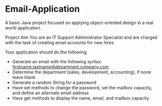 # Email-Application
A basic Java project focused on applying object-oriented design in a real world application.

Project Aim
You are an IT Support Administrator Specialist and are charged with the task of creating email accounts for new hires.

Your application should do the following:

* Generate an email with the following syntax: firstname.lastname@department.company.com
* Determine the department (sales, development, accounting), if none leave blank
* Generate a random String for a password
* Have set methods to change the password, set the mailbox capacity, and define an alternate email address
* Have get methods to display the name, email, and mailbox capacity
